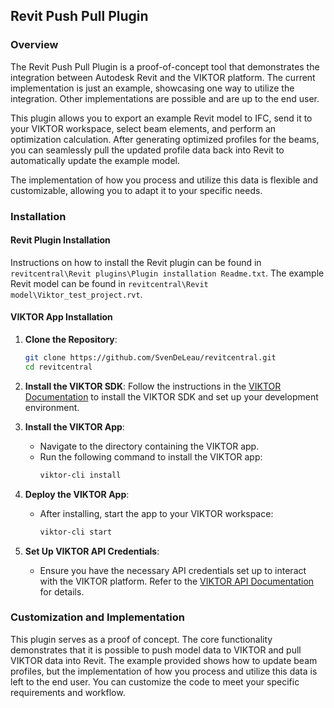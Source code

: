 ## Revit Push Pull Plugin

### Overview

The Revit Push Pull Plugin is a proof-of-concept tool that demonstrates the integration between Autodesk Revit and the VIKTOR platform. The current implementation is just an example, showcasing one way to utilize the integration. Other implementations are possible and are up to the end user.

This plugin allows you to export an example Revit model to IFC, send it to your VIKTOR workspace, select beam elements, and perform an optimization calculation. After generating optimized profiles for the beams, you can seamlessly pull the updated profile data back into Revit to automatically update the example model.

The implementation of how you process and utilize this data is flexible and customizable, allowing you to adapt it to your specific needs.

### Installation

#### Revit Plugin Installation
Instructions on how to install the Revit plugin can be found in `revitcentral\Revit plugins\Plugin installation Readme.txt`.
The example Revit model can be found in `revitcentral\Revit model\Viktor_test_project.rvt`.

#### VIKTOR App Installation
1. **Clone the Repository**:
    ```bash
    git clone https://github.com/SvenDeLeau/revitcentral.git
    cd revitcentral
    ```

2. **Install the VIKTOR SDK**:
    Follow the instructions in the [VIKTOR Documentation](https://docs.viktor.ai/docs) to install the VIKTOR SDK and set up your development environment.

3. **Install the VIKTOR App**:
    - Navigate to the directory containing the VIKTOR app.
    - Run the following command to install the VIKTOR app:
      ```bash
      viktor-cli install
      ```

4. **Deploy the VIKTOR App**:
    - After installing, start the app to your VIKTOR workspace:
      ```bash
      viktor-cli start
      ```

5. **Set Up VIKTOR API Credentials**:
    - Ensure you have the necessary API credentials set up to interact with the VIKTOR platform. Refer to the [VIKTOR API Documentation](https://docs.viktor.ai/docs/api/getting-started) for details.

### Customization and Implementation

This plugin serves as a proof of concept. The core functionality demonstrates that it is possible to push model data to VIKTOR and pull VIKTOR data into Revit. The example provided shows how to update beam profiles, but the implementation of how you process and utilize this data is left to the end user. You can customize the code to meet your specific requirements and workflow.

